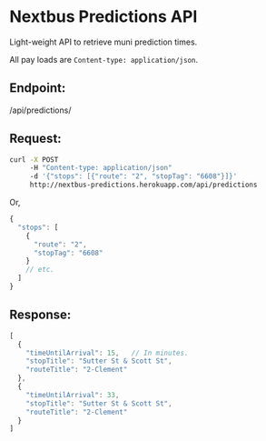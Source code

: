 Nextbus Predictions API
===========

Light-weight API to retrieve muni prediction times.

All pay loads are `Content-type: application/json`.

## Endpoint:

/api/predictions/

## Request:
```bash
curl -X POST
     -H "Content-type: application/json"
     -d '{"stops": [{"route": "2", "stopTag": "6608"}]}'
     http://nextbus-predictions.herokuapp.com/api/predictions
```

Or,
```javascript
{
  "stops": [
    {
      "route": "2",
      "stopTag": "6608"
    }
    // etc.
  ]
}
```

## Response:
```javascript
[
  {
    "timeUntilArrival": 15,   // In minutes.
    "stopTitle": "Sutter St & Scott St",
    "routeTitle": "2-Clement"
  },
  {
    "timeUntilArrival": 33,
    "stopTitle": "Sutter St & Scott St",
    "routeTitle": "2-Clement"
  }
]
```